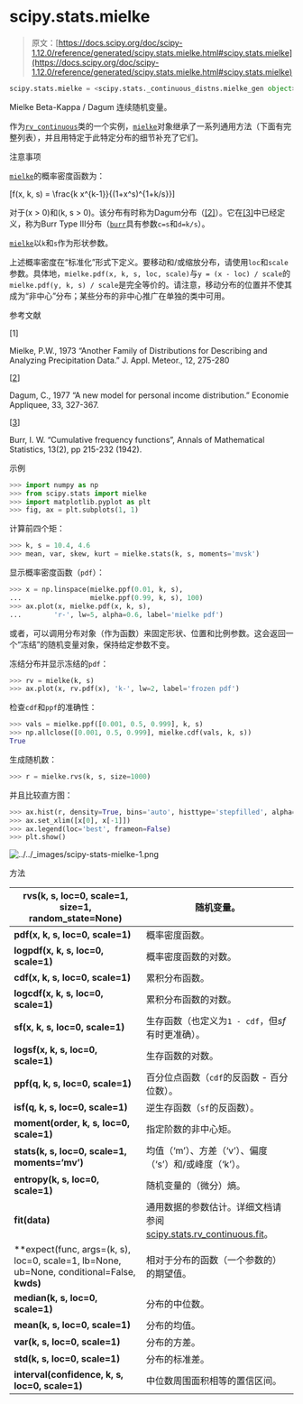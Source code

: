 # scipy.stats.mielke

> 原文：[https://docs.scipy.org/doc/scipy-1.12.0/reference/generated/scipy.stats.mielke.html#scipy.stats.mielke](https://docs.scipy.org/doc/scipy-1.12.0/reference/generated/scipy.stats.mielke.html#scipy.stats.mielke)

```py
scipy.stats.mielke = <scipy.stats._continuous_distns.mielke_gen object>
```

Mielke Beta-Kappa / Dagum 连续随机变量。

作为[`rv_continuous`](https://docs.scipy.org/doc/scipy-1.12.0/reference/generated/scipy.stats.rv_continuous.html#scipy.stats.rv_continuous "scipy.stats.rv_continuous")类的一个实例，[`mielke`](#scipy.stats.mielke "scipy.stats.mielke")对象继承了一系列通用方法（下面有完整列表），并且用特定于此特定分布的细节补充了它们。

注意事项

[`mielke`](#scipy.stats.mielke "scipy.stats.mielke")的概率密度函数为：

\[f(x, k, s) = \frac{k x^{k-1}}{(1+x^s)^{1+k/s}}\]

对于\(x > 0\)和\(k, s > 0\)。该分布有时称为Dagum分布（[[2]](#rfff07386050d-2)）。它在[[3]](#rfff07386050d-3)中已经定义，称为Burr Type III分布（[`burr`](https://docs.scipy.org/doc/scipy-1.12.0/reference/generated/scipy.stats.burr.html#scipy.stats.burr "scipy.stats.burr")具有参数`c=s`和`d=k/s`）。

[`mielke`](#scipy.stats.mielke "scipy.stats.mielke")以`k`和`s`作为形状参数。

上述概率密度在“标准化”形式下定义。要移动和/或缩放分布，请使用`loc`和`scale`参数。具体地，`mielke.pdf(x, k, s, loc, scale)`与`y = (x - loc) / scale`的`mielke.pdf(y, k, s) / scale`是完全等价的。请注意，移动分布的位置并不使其成为“非中心”分布；某些分布的非中心推广在单独的类中可用。

参考文献

[1]

Mielke, P.W., 1973 “Another Family of Distributions for Describing and Analyzing Precipitation Data.” J. Appl. Meteor., 12, 275-280

[[2](#id1)]

Dagum, C., 1977 “A new model for personal income distribution.” Economie Appliquee, 33, 327-367.

[[3](#id2)]

Burr, I. W. “Cumulative frequency functions”, Annals of Mathematical Statistics, 13(2), pp 215-232 (1942).

示例

```py
>>> import numpy as np
>>> from scipy.stats import mielke
>>> import matplotlib.pyplot as plt
>>> fig, ax = plt.subplots(1, 1) 
```

计算前四个矩：

```py
>>> k, s = 10.4, 4.6
>>> mean, var, skew, kurt = mielke.stats(k, s, moments='mvsk') 
```

显示概率密度函数（`pdf`）：

```py
>>> x = np.linspace(mielke.ppf(0.01, k, s),
...                 mielke.ppf(0.99, k, s), 100)
>>> ax.plot(x, mielke.pdf(x, k, s),
...        'r-', lw=5, alpha=0.6, label='mielke pdf') 
```

或者，可以调用分布对象（作为函数）来固定形状、位置和比例参数。这会返回一个“冻结”的随机变量对象，保持给定参数不变。

冻结分布并显示冻结的`pdf`：

```py
>>> rv = mielke(k, s)
>>> ax.plot(x, rv.pdf(x), 'k-', lw=2, label='frozen pdf') 
```

检查`cdf`和`ppf`的准确性：

```py
>>> vals = mielke.ppf([0.001, 0.5, 0.999], k, s)
>>> np.allclose([0.001, 0.5, 0.999], mielke.cdf(vals, k, s))
True 
```

生成随机数：

```py
>>> r = mielke.rvs(k, s, size=1000) 
```

并且比较直方图：

```py
>>> ax.hist(r, density=True, bins='auto', histtype='stepfilled', alpha=0.2)
>>> ax.set_xlim([x[0], x[-1]])
>>> ax.legend(loc='best', frameon=False)
>>> plt.show() 
```

![../../_images/scipy-stats-mielke-1.png](../Images/408856faa1ad438d541fe474bbc1564b.png)

方法

| **rvs(k, s, loc=0, scale=1, size=1, random_state=None)** | 随机变量。 |
| --- | --- |
| **pdf(x, k, s, loc=0, scale=1)** | 概率密度函数。 |
| **logpdf(x, k, s, loc=0, scale=1)** | 概率密度函数的对数。 |
| **cdf(x, k, s, loc=0, scale=1)** | 累积分布函数。 |
| **logcdf(x, k, s, loc=0, scale=1)** | 累积分布函数的对数。 |
| **sf(x, k, s, loc=0, scale=1)** | 生存函数（也定义为`1 - cdf`，但*sf*有时更准确）。 |
| **logsf(x, k, s, loc=0, scale=1)** | 生存函数的对数。 |
| **ppf(q, k, s, loc=0, scale=1)** | 百分位点函数（`cdf`的反函数 - 百分位数）。 |
| **isf(q, k, s, loc=0, scale=1)** | 逆生存函数（`sf`的反函数）。 |
| **moment(order, k, s, loc=0, scale=1)** | 指定阶数的非中心矩。 |
| **stats(k, s, loc=0, scale=1, moments=’mv’)** | 均值（‘m’）、方差（‘v’）、偏度（‘s’）和/或峰度（‘k’）。 |
| **entropy(k, s, loc=0, scale=1)** | 随机变量的（微分）熵。 |
| **fit(data)** | 通用数据的参数估计。详细文档请参阅[scipy.stats.rv_continuous.fit](https://docs.scipy.org/doc/scipy/reference/generated/scipy.stats.rv_continuous.fit.html#scipy.stats.rv_continuous.fit)。 |
| **expect(func, args=(k, s), loc=0, scale=1, lb=None, ub=None, conditional=False, **kwds)** | 相对于分布的函数（一个参数的）的期望值。 |
| **median(k, s, loc=0, scale=1)** | 分布的中位数。 |
| **mean(k, s, loc=0, scale=1)** | 分布的均值。 |
| **var(k, s, loc=0, scale=1)** | 分布的方差。 |
| **std(k, s, loc=0, scale=1)** | 分布的标准差。 |
| **interval(confidence, k, s, loc=0, scale=1)** | 中位数周围面积相等的置信区间。 |
